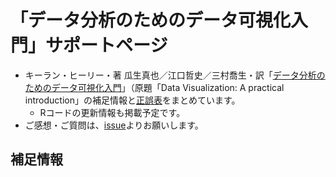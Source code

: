「データ分析のためのデータ可視化入門」サポートページ
==================

- キーラン・ヒーリー・著 瓜生真也／江口哲史／三村喬生・訳「[データ分析のためのデータ可視化入門](https://www.kspub.co.jp/book/detail/5164044.html)」（原題「Data Visualization: A practical introduction」の補足情報と[正誤表](errata.md)をまとめています。
    - Rコードの更新情報も掲載予定です。
- ご感想・ご質問は、[issue](https://github.com/uribo/kspub-dataviz/issues/new)よりお願いします。

## 補足情報
